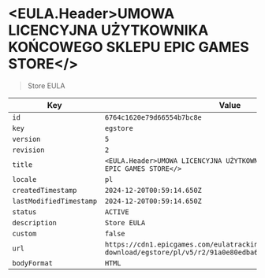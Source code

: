 # <EULA.Header>UMOWA LICENCYJNA UŻYTKOWNIKA KOŃCOWEGO SKLEPU EPIC GAMES STORE</>

> Store EULA

| Key | Value |
| --- | ----- |
| `id` | `6764c1620e79d66554b7bc8e` |
| `key` | `egstore` |
| `version` | `5` |
| `revision` | `2` |
| `title` | `<EULA.Header>UMOWA LICENCYJNA UŻYTKOWNIKA KOŃCOWEGO SKLEPU EPIC GAMES STORE</>` |
| `locale` | `pl` |
| `createdTimestamp` | `2024-12-20T00:59:14.650Z` |
| `lastModifiedTimestamp` | `2024-12-20T00:59:14.650Z` |
| `status` | `ACTIVE` |
| `description` | `Store EULA` |
| `custom` | `false` |
| `url` | `https://cdn1.epicgames.com/eulatracking-download/egstore/pl/v5/r2/91a0e80edba6a03f2a35371c4b5367be.pdf` |
| `bodyFormat` | `HTML` |
